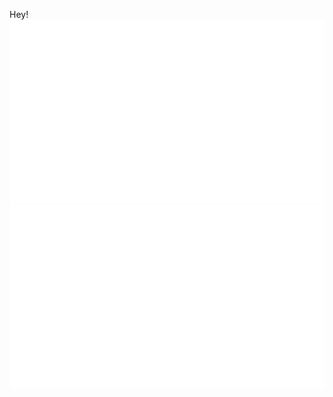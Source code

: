 Hey!
![](https://github.com/BlueBlood-dev/readme/blob/master/generated/overview.svg)
![](https://github.com/BlueBlood-dev/readme/blob/master/generated/languages.svg)
